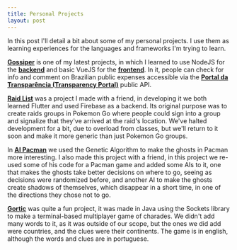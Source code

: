 ```yaml
---
title: Personal Projects
layout: post
---
```

In this post I'll detail a bit about some of my personal projects. I use them as learning experiences for the languages and frameworks I'm trying to learn.

[**Gossiper**](https://gossiper-frontend.herokuapp.com/#/) is one of my latest projects, in which I learned to use NodeJS for the [**backend**](https://github.com/fabriond/Gossiper-Server) and basic VueJS for the [**frontend**](https://github.com/fabriond/Gossiper). In it, people can check for info and comment on Brazilian public expenses accessible via the [**Portal da Transparência (Transparency Portal)**](http://www.transparencia.gov.br/swagger-ui.html) public API.

[**Raid List**](https://github.com/fabriond/Raid-List) was a project I made with a friend, in developing it we both learned Flutter and used Firebase as a backend. Its original purpose was to create raids groups in Pokemon Go where people could sign into a group and signalize that they've arrived at the raid's location. We've halted development for a bit, due to overload from classes, but we'll return to it soon and make it more generic than just Pokemon Go groups.

In [**AI Pacman**](https://github.com/fabriond/Pacman-IA2) we used the Genetic Algorithm to make the ghosts in Pacman more interesting. I also made this project with a friend, in this project we re-used some of his code for a Pacman game and added some AIs to it, one that makes the ghosts take better decisions on where to go, seeing as decisions were randomized before, and another AI to make the ghosts create shadows of themselves, which disappear in a short time, in one of the directions they chose not to go.

[**Gortic**](https://github.com/fabriond/Gortic) was quite a fun project, it was made in Java using the Sockets library to make a terminal-based multiplayer game of charades. We didn't add many words to it, as it was outside of our scope, but the ones we did add were countries, and the clues were their continents. The game is in english, although the words and clues are in portuguese.